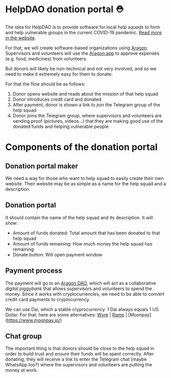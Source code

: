 # HelpDAO donation portal ⛑

The idea for HelpDAO is to provide software for local *help squads* to form and help vulnerable groups in the current COVID-19 pandemic. [Read more in the website](https://helpdao.org).

For that, we will create software-based organizations using [Aragon](https://aragon.org). Supervisors and volunteers will use the [Aragon app](https://app.aragon.org) to approve expenses (e.g. food, medicines) from volunteers.

But donors will likely be non-technical and not very involved, and so we need to make it extremely easy for them to donate.

For that the flow should be as follows:
1. Donor opens website and reads about the mission of that help squad
2. Donor introduces credit card and donated
3. After payment, donor is shown a link to join the Telegram group of the help squad
4. Donor joins the Telegram group, where supervisors and volunteers are sending proof (pictures, videos...) that they are making good use of the donated funds and helping vulnerable people

# Components of the donation portal
## Donation portal maker
We need a way for those who want to help squad to easily create their own website.
Their website may be as simple as a name for the help squad and a description.

## Donation portal
It should contain the name of the help squad and its description.
It will show:
- Amount of funds donated: Total amount that has been donated to that help squad
- Amount of funds remaining: How much money the help squad has remaining
- Donate button: Will open payment window

## Payment process
The payment will go to an [Aragon DAO](https://aragon.org), which will act as a collaborative *digital piggybank* that allows supervisors and volunteers to spend the money. Since it works with cryptocurrencies, we need to be able to convert credit card payments to cryptocurrency.

We can use Dai, which a stable cryprocurrency. 1 Dai always equals 1 US Dollar.
For that, here are some alternatives:
[Wyre](https://www.sendwyre.com/) | [Ramp](https://instant.ramp.network/) | [Moonpay] (https://www.moonpay.io/)

## Chat group
The important thing is that donors should be close to the help squad in order to build trust and ensure their funds will be spent correctly.
After donating, they will receive a link to enter the Telegram chat (maybe WhatsApp too?) where the supervisors and volunteers are putting the money at work.
